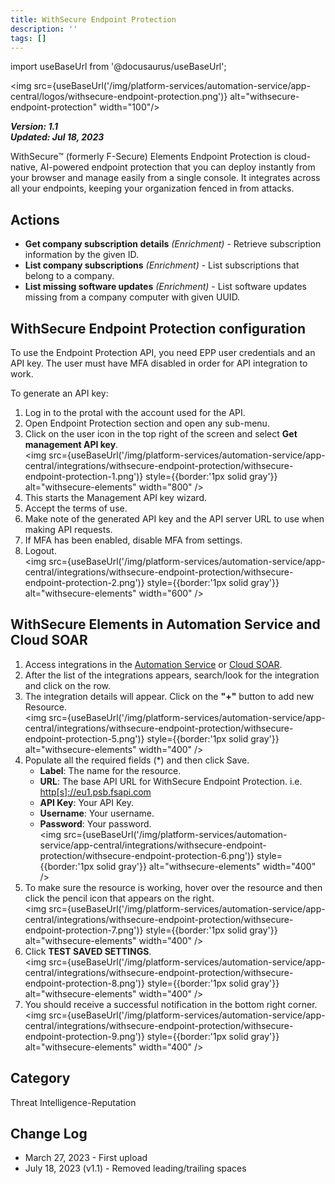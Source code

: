 ```yaml
---
title: WithSecure Endpoint Protection
description: ''
tags: []
---
```

import useBaseUrl from '@docusaurus/useBaseUrl';

<img src={useBaseUrl('/img/platform-services/automation-service/app-central/logos/withsecure-endpoint-protection.png')} alt="withsecure-endpoint-protection" width="100"/>

***Version: 1.1  
Updated: Jul 18, 2023***

WithSecure™ (formerly F-Secure) Elements Endpoint Protection is cloud-native, AI-powered endpoint protection that you can deploy instantly from your browser and manage easily from a single console. It integrates across all your endpoints, keeping your organization fenced in from attacks.

## Actions

* **Get company subscription details** *(Enrichment)* - Retrieve subscription information by the given ID.
* **List company subscriptions** *(Enrichment)* - List subscriptions that belong to a company.
* **List missing software updates** *(Enrichment)* - List software updates missing from a company computer with given UUID.

## WithSecure Endpoint Protection configuration

To use the Endpoint Protection API, you need EPP user credentials and an API key. The user must have MFA disabled in order for API integration to work.   

To generate an API key:
1. Log in to the protal with the account used for the API.
1. Open Endpoint Protection section and open any sub-menu.
1. Click on the user icon in the top right of the screen and select **Get management API key**.<br/><img src={useBaseUrl('/img/platform-services/automation-service/app-central/integrations/withsecure-endpoint-protection/withsecure-endpoint-protection-1.png')} style={{border:'1px solid gray'}} alt="withsecure-elements" width="800" />
1. This starts the Management API key wizard.
1. Accept the terms of use.
1. Make note of the generated API key and the API server URL to use when making API requests.
1. If MFA has been enabled, disable MFA from settings.
1. Logout.<br/><img src={useBaseUrl('/img/platform-services/automation-service/app-central/integrations/withsecure-endpoint-protection/withsecure-endpoint-protection-2.png')} style={{border:'1px solid gray'}} alt="withsecure-elements" width="600" />

## WithSecure Elements in Automation Service and Cloud SOAR

1. Access integrations in the [Automation Service](/docs/platform-services/automation-service/automation-service-integrations/#view-integrations) or [Cloud SOAR](/docs/cloud-soar/automation).
1. After the list of the integrations appears, search/look for the integration and click on the row.
1. The integration details will appear. Click on the **"+"** button to add new Resource.<br/><img src={useBaseUrl('/img/platform-services/automation-service/app-central/integrations/withsecure-endpoint-protection/withsecure-endpoint-protection-5.png')} style={{border:'1px solid gray'}} alt="withsecure-elements" width="400" />
1. Populate all the required fields (\*) and then click Save.
   * **Label**: The name for the resource.
   * **URL**: The base API URL for WithSecure Endpoint Protection. i.e. [http[s]://eu1.psb.fsapi.com](https://eu1.psb.fsapi.com)
   * **API Key**: Your API Key.
   * **Username**: Your username.
   * **Password**: Your password. <br/><img src={useBaseUrl('/img/platform-services/automation-service/app-central/integrations/withsecure-endpoint-protection/withsecure-endpoint-protection-6.png')} style={{border:'1px solid gray'}} alt="withsecure-elements" width="400" />
1. To make sure the resource is working, hover over the resource and then click the pencil icon that appears on the right. <br/><img src={useBaseUrl('/img/platform-services/automation-service/app-central/integrations/withsecure-endpoint-protection/withsecure-endpoint-protection-7.png')} style={{border:'1px solid gray'}} alt="withsecure-elements" width="400" />
1. Click **TEST SAVED SETTINGS**.<br/><img src={useBaseUrl('/img/platform-services/automation-service/app-central/integrations/withsecure-endpoint-protection/withsecure-endpoint-protection-8.png')} style={{border:'1px solid gray'}} alt="withsecure-elements" width="400" />
1. You should receive a successful notification in the bottom right corner.<br/><img src={useBaseUrl('/img/platform-services/automation-service/app-central/integrations/withsecure-endpoint-protection/withsecure-endpoint-protection-9.png')} style={{border:'1px solid gray'}} alt="withsecure-elements" width="400" />

## Category

Threat Intelligence-Reputation

## Change Log

* March 27, 2023 - First upload
* July 18, 2023 (v1.1) - Removed leading/trailing spaces
